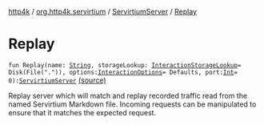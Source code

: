 [http4k](../../index.md) / [org.http4k.servirtium](../index.md) / [ServirtiumServer](index.md) / [Replay](./-replay.md)

# Replay

`fun Replay(name: `[`String`](https://kotlinlang.org/api/latest/jvm/stdlib/kotlin/-string/index.html)`, storageLookup: `[`InteractionStorageLookup`](../-interaction-storage-lookup/index.md)` = Disk(File(".")), options: `[`InteractionOptions`](../-interaction-options/index.md)` = Defaults, port: `[`Int`](https://kotlinlang.org/api/latest/jvm/stdlib/kotlin/-int/index.html)` = 0): `[`ServirtiumServer`](index.md) [(source)](https://github.com/http4k/http4k/blob/master/http4k-testing-servirtium/src/main/kotlin/org/http4k/servirtium/ServirtiumServer.kt#L27)

Replay server which will match and replay recorded traffic read from the named Servirtium Markdown file.
Incoming requests can be manipulated to ensure that it matches the expected request.

